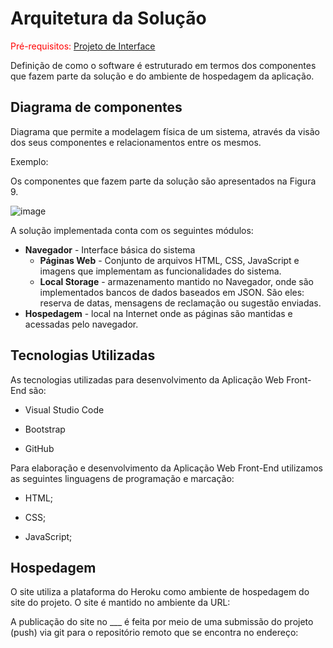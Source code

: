# Arquitetura da Solução

<span style="color:red">Pré-requisitos: <a href="3-Projeto de Interface.md"> Projeto de Interface</a></span>

Definição de como o software é estruturado em termos dos componentes que fazem parte da solução e do ambiente de hospedagem da aplicação.

## Diagrama de componentes

Diagrama que permite a modelagem física de um sistema, através da visão dos seus componentes e relacionamentos entre os mesmos.

Exemplo: 

Os componentes que fazem parte da solução são apresentados na Figura 9.

![image](https://user-images.githubusercontent.com/105026101/198896425-c2994587-999f-4072-84aa-ecaca7001612.png)

A solução implementada conta com os seguintes módulos:

- **Navegador** - Interface básica do sistema  
  - **Páginas Web** - Conjunto de arquivos HTML, CSS, JavaScript e imagens que implementam as funcionalidades do sistema.
   - **Local Storage** - armazenamento mantido no Navegador, onde são implementados bancos de dados baseados em JSON. São eles: reserva de datas, mensagens de reclamação ou sugestão enviadas.
 - **Hospedagem** - local na Internet onde as páginas são mantidas e acessadas pelo navegador. 

## Tecnologias Utilizadas

As tecnologias utilizadas para desenvolvimento da Aplicação Web Front-End são:

- Visual Studio Code

- Bootstrap

- GitHub

Para elaboração e desenvolvimento da Aplicação Web Front-End utilizamos as seguintes linguagens de programação e marcação:

- HTML;

- CSS;

- JavaScript;

## Hospedagem

O site utiliza a plataforma do Heroku como ambiente de hospedagem do site do projeto. O site é mantido no ambiente da URL:


A publicação do site no ___ é feita por meio de uma submissão do projeto (push) via git para o repositório remoto que se encontra no endereço: 



